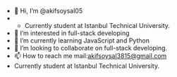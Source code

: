 - 👋 Hi, I’m @akifsoysal05
- - Currently student at Istanbul Technical University.
- 👀 I’m interested in full-stack developing
- 🌱 I’m currently learning JavaScript and Python
- 💞️ I’m looking to collaborate on full-stack developing.
- 📫 How to reach me mail:akifsoysal3815@gmail.com
- Currently student at Istanbul Technical University.
<!---
akifsoysal05/akifsoysal05 is a ✨ special ✨ repository because its `README.md` (this file) appears on your GitHub profile.
You can click the Preview link to take a look at your changes.
--->
